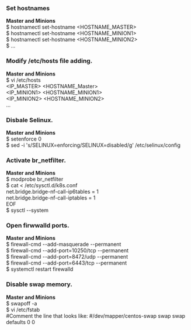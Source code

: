 ### Set hostnames
**Master and Minions**
<br />
$ hostnamectl set-hostname <HOSTNAME_MASTER>
<br />
$ hostnamectl set-hostname <HOSTNAME_MINION1>
<br />
$ hostnamectl set-hostname <HOSTNAME_MINION2>
<br />
$ ...

### Modify /etc/hosts file adding.
**Master and Minions**
<br />
$ vi /etc/hosts
<br />
<IP_MASTER> <HOSTNAME_Master>
<br />
<IP_MINION1> <HOSTNAME_MINION1>
<br />
<IP_MINION2> <HOSTNAME_MINION2>
<br />
...

### Disbale Selinux. 
**Master and Minions**
<br />
$ setenforce 0
<br />
$ sed -i 's/SELINUX=enforcing/SELINUX=disabled/g' /etc/selinux/config

### Activate br_netfilter. 
**Master and Minions**
<br />
$ modprobe br_netfilter
<br />
$ cat <<EOF >  /etc/sysctl.d/k8s.conf
<br />
net.bridge.bridge-nf-call-ip6tables = 1
<br />
net.bridge.bridge-nf-call-iptables = 1
<br />
EOF
<br />
$ sysctl --system

### Open firwwalld ports. 
**Master and Minions**
<br />
$ firewall-cmd --add-masquerade --permanent
<br />
$ firewall-cmd --add-port=10250/tcp --permanent
<br />
$ firewall-cmd --add-port=8472/udp --permanent
<br />
$ firewall-cmd --add-port=6443/tcp --permanent
<br />
$ systemctl restart firewalld

### Disable swap memory. 
**Master and Minions**
<br />
$ swapoff -a
<br />
$ vi /etc/fstab
<br />
#Comment the line that looks like: #/dev/mapper/centos-swap swap                    swap    defaults        0 0


